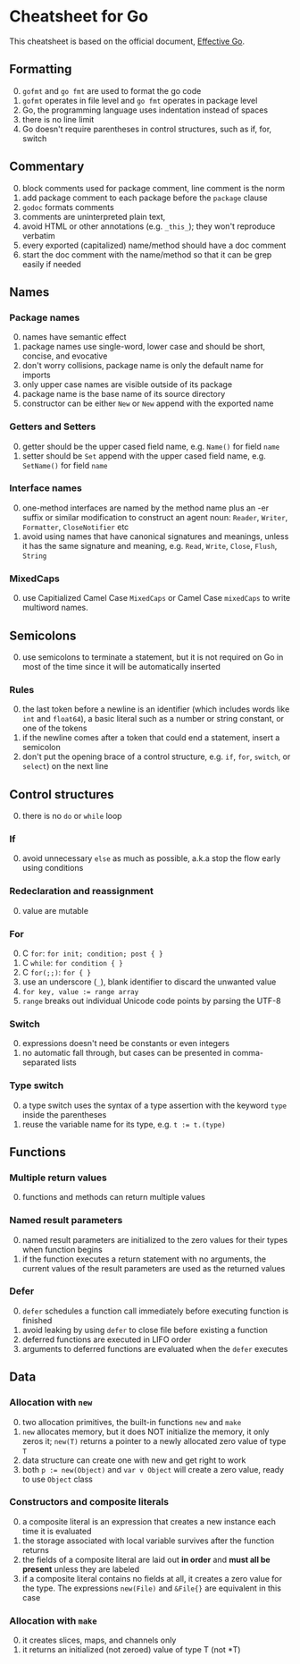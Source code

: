 Cheatsheet for Go
=================

This cheatsheet is based on the official document, [Effective Go](https://golang.org/doc/effective_go.html).


## Formatting
0. `gofmt` and `go fmt` are used to format the go code
0. `gofmt` operates in file level and `go fmt` operates in package level
0. Go, the programming language uses indentation instead of spaces
0. there is no line limit
0. Go doesn't require parentheses in control structures, such as if, for, switch



## Commentary
0. block comments used for package comment, line comment is the norm
0. add package comment to each package before the `package` clause
0. `godoc` formats comments
0. comments are uninterpreted plain text,
0. avoid HTML or other annotations (e.g. `_this_`); they won't reproduce verbatim
0. every exported (capitalized) name/method should have a doc comment
0. start the doc comment with the name/method so that it can be grep easily if needed



## Names
### Package names
0. names have semantic effect
0. package names use single-word, lower case and should be short, concise, and evocative
0. don't worry collisions,  package name is only the default name for imports
0. only upper case names are visible outside of its package
0. package name is the base name of its source directory
0. constructor can be either `New` or `New` append with the exported name


### Getters and Setters
0. getter should be the upper cased field name, e.g. `Name()` for field `name`
0. setter should be `Set` append with the upper cased field name, e.g. `SetName()` for field `name`


### Interface names
0. one-method interfaces are named by the method name plus an -er suffix or similar modification to construct an agent noun: `Reader`, `Writer`, `Formatter`, `CloseNotifier` etc
0. avoid using names that have canonical signatures and meanings, unless it has the same signature and meaning, e.g. `Read`, `Write`, `Close`, `Flush`, `String`


### MixedCaps
0. use Capitialized Camel Case `MixedCaps` or Camel Case `mixedCaps` to write multiword names.




## Semicolons
0. use semicolons to terminate a statement, but it is not required on Go in most of the time since it will be automatically inserted

### Rules
0. the last token before a newline is an identifier (which includes words like `int` and `float64`), a basic literal such as a number or string constant, or one of the tokens
0. if the newline comes after a token that could end a statement, insert a semicolon
0. don't put the opening brace of a control structure, e.g. `if`, `for`, `switch`, or `select`) on the next line



## Control structures
0. there is no `do` or `while` loop

### If
0. avoid unnecessary `else` as much as possible, a.k.a stop the flow early using conditions


### Redeclaration and reassignment
0. value are mutable


### For
0. C `for`: `for init; condition; post { }`
0. C `while`: `for condition { }`
0. C `for(;;)`: `for { }`
0. use an underscore (`_`), blank identifier to discard the unwanted value
0. `for key, value := range array`
0. `range` breaks out individual Unicode code points by parsing the UTF-8


### Switch
0.  expressions doesn't need be constants or even integers
0.  no automatic fall through, but cases can be presented in comma-separated lists


### Type switch
0. a type switch uses the syntax of a type assertion with the keyword `type` inside the parentheses
0. reuse the variable name for its type, e.g. `t := t.(type)`



## Functions
### Multiple return values
0. functions and methods can return multiple values


### Named result parameters
0. named result parameters are initialized to the zero values for their types when function begins
0. if the function executes a return statement with no arguments, the current values of the result parameters are used as the returned values


### Defer
0. `defer` schedules a function call immediately before executing function is finished
0. avoid leaking by using `defer` to close file before existing a function
0. deferred functions are executed in LIFO order
0. arguments to deferred functions are evaluated when the `defer` executes



## Data

### Allocation with `new`
0. two allocation primitives, the built-in functions `new` and `make`
0. `new` allocates memory, but it does NOT initialize the memory, it only zeros it; `new(T)` returns a pointer to a newly allocated zero value of type `T`
0. data structure can create one with new and get right to work
0. both `p := new(Object)` and `var v Object` will create a zero value, ready to use `Object` class


### Constructors and composite literals
0. a composite literal is an expression that creates a new instance each time it is evaluated
0. the storage associated with local variable survives after the function returns
0. the fields of a composite literal are laid out **in order** and **must all be present** unless they are labeled
0. if a composite literal contains no fields at all, it creates a zero value for the type. The expressions `new(File)` and `&File{}` are equivalent in this case


### Allocation with `make`
0. it creates slices, maps, and channels only
0. it returns an initialized (not zeroed) value of type T (not *T)
